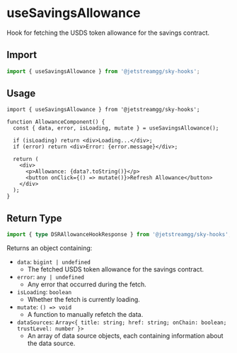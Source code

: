 # useSavingsAllowance

Hook for fetching the USDS token allowance for the savings contract.

## Import

```ts
import { useSavingsAllowance } from '@jetstreamgg/sky-hooks';
```

## Usage

```tsx
import { useSavingsAllowance } from '@jetstreamgg/sky-hooks';

function AllowanceComponent() {
  const { data, error, isLoading, mutate } = useSavingsAllowance();

  if (isLoading) return <div>Loading...</div>;
  if (error) return <div>Error: {error.message}</div>;

  return (
    <div>
      <p>Allowance: {data?.toString()}</p>
      <button onClick={() => mutate()}>Refresh Allowance</button>
    </div>
  );
}
```

## Return Type

```ts
import { type DSRAllowanceHookResponse } from '@jetstreamgg/sky-hooks';
```

Returns an object containing:

- `data`: `bigint | undefined`
  - The fetched USDS token allowance for the savings contract.
- `error`: `any | undefined`
  - Any error that occurred during the fetch.
- `isLoading`: `boolean`
  - Whether the fetch is currently loading.
- `mutate`: `() => void`
  - A function to manually refetch the data.
- `dataSources`: `Array<{ title: string; href: string; onChain: boolean; trustLevel: number }>`
  - An array of data source objects, each containing information about the data source.

